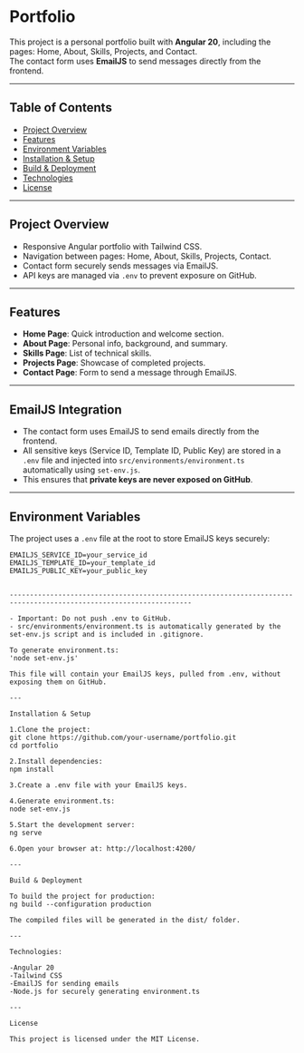 # Portfolio

This project is a personal portfolio built with **Angular 20**, including the pages: Home, About, Skills, Projects, and Contact.  
The contact form uses **EmailJS** to send messages directly from the frontend.

---

## Table of Contents

- [Project Overview](#project-overview)  
- [Features](#features)  
- [Environment Variables](#environment-variables)  
- [Installation & Setup](#installation--setup)  
- [Build & Deployment](#build--deployment)  
- [Technologies](#technologies)  
- [License](#license)

---

## Project Overview

- Responsive Angular portfolio with Tailwind CSS.  
- Navigation between pages: Home, About, Skills, Projects, Contact.  
- Contact form securely sends messages via EmailJS.  
- API keys are managed via `.env` to prevent exposure on GitHub.

---

## Features

- **Home Page**: Quick introduction and welcome section.  
- **About Page**: Personal info, background, and summary.  
- **Skills Page**: List of technical skills.  
- **Projects Page**: Showcase of completed projects.  
- **Contact Page**: Form to send a message through EmailJS.

---

## EmailJS Integration

- The contact form uses EmailJS to send emails directly from the frontend.  
- All sensitive keys (Service ID, Template ID, Public Key) are stored in a `.env` file and injected into `src/environments/environment.ts` automatically using `set-env.js`.  
- This ensures that **private keys are never exposed on GitHub**.

---

## Environment Variables

The project uses a `.env` file at the root to store EmailJS keys securely:

```env
EMAILJS_SERVICE_ID=your_service_id
EMAILJS_TEMPLATE_ID=your_template_id
EMAILJS_PUBLIC_KEY=your_public_key


-------------------------------------------------------------------------------------------------------------------

- Important: Do not push .env to GitHub.
- src/environments/environment.ts is automatically generated by the set-env.js script and is included in .gitignore.

To generate environment.ts:
'node set-env.js'

This file will contain your EmailJS keys, pulled from .env, without exposing them on GitHub.

---

Installation & Setup

1.Clone the project:
git clone https://github.com/your-username/portfolio.git
cd portfolio

2.Install dependencies:
npm install

3.Create a .env file with your EmailJS keys.

4.Generate environment.ts:
node set-env.js

5.Start the development server:
ng serve

6.Open your browser at: http://localhost:4200/

---

Build & Deployment

To build the project for production:
ng build --configuration production

The compiled files will be generated in the dist/ folder.

---

Technologies:

-Angular 20
-Tailwind CSS
-EmailJS for sending emails
-Node.js for securely generating environment.ts

---

License

This project is licensed under the MIT License.